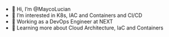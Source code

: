 - 👋 Hi, I’m @MaycoLucian
- 👀 I’m interested in K8s, IAC and Containers and CI/CD
- 🔭 Working as a DevOps Engineer at NEXT
- 🌱 Learning more about Cloud Architecture, IaC and Containers

<!---
MaycoLucian/MaycoLucian is a ✨ special ✨ repository because its `README.md` (this file) appears on your GitHub profile.
You can click the Preview link to take a look at your changes.
--->
